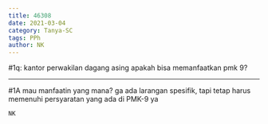 ```yaml
---
title: 46308
date: 2021-03-04
category: Tanya-SC
tags: PPh
author: NK
---
```


#1q: kantor perwakilan dagang asing apakah bisa memanfaatkan pmk 9?

---

#1A mau manfaatin yang mana? ga ada larangan spesifik, tapi tetap harus memenuhi persyaratan yang ada di PMK-9 ya

`NK`
